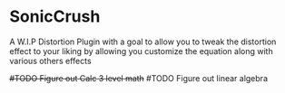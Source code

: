 # SonicCrush
A W.I.P Distortion Plugin with a goal to allow you to tweak the distortion effect to your liking by allowing you customize the equation along with various others effects

~~#TODO Figure out Calc 3 level math~~
#TODO Figure out linear algebra
